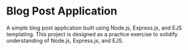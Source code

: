 # Blog Post Application

A simple blog post application built using Node.js, Express.js, and EJS templating. This project is designed as a practice exercise to solidify understanding of Node.js, Express.js, and EJS.
